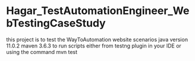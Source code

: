 # Hagar_TestAutomationEngineer_WebTestingCaseStudy
this project is to test the WayToAutomation website scenarios 
java version 11.0.2
maven 3.6.3 
to run scripts either from testng plugin in your IDE or using the command mvn test 
